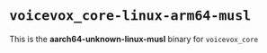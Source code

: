 # `voicevox_core-linux-arm64-musl`

This is the **aarch64-unknown-linux-musl** binary for `voicevox_core`
